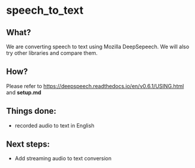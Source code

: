 # speech_to_text

## What?
We are converting speech to text using Mozilla DeepSepeech. We will also try other libraries and compare them.

## How?
Please refer to https://deepspeech.readthedocs.io/en/v0.6.1/USING.html and **setup.md**

## Things done:
 - recorded audio to text in English
 
## Next steps:
  - Add streaming audio to text conversion
  
